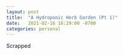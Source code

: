 ```yaml
---
layout: post
title:  "A Hydroponic Herb Garden (Pt 1)"
date:   2021-02-16 16:29:00 -0700
categories: personal
---
```


Scrapped